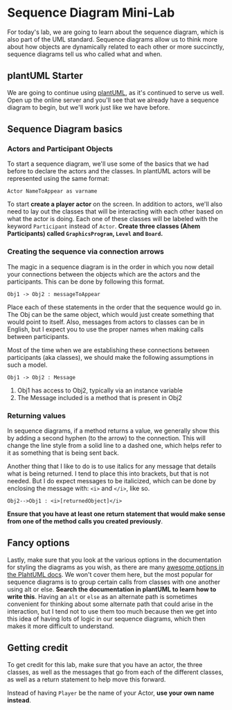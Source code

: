 # Sequence Diagram Mini-Lab

For today's lab, we are going to learn about the sequence diagram,
which is also part of the UML standard.
Sequence diagrams allow us to think more about how objects are dynamically related to each other
or more succinctly,
sequence diagrams tell us who called what and when.

## plantUML Starter

We are going to continue using [plantUML](https://plantuml.com),
as it's continued to serve us well.
Open up the online server and you'll see that we already have a sequence diagram to begin,
but we'll work just like we have before.

## Sequence Diagram basics

### Actors and Participant Objects

To start a sequence diagram,
we'll use some of the basics that we had before to declare the actors and the classes.
In plantUML actors will be represented using the same format:

```plantuml
Actor NameToAppear as varname
```

To start **create a player actor** on the screen.
In addition to actors,
we'll also need to lay out the classes
that will be interacting with each other based on what the actor is doing.
Each one of these classes will be labeled
with the keyword ```Participant``` instead of ```Actor```.
**Create three classes (Ahem Participants) called ```GraphicsProgram```,
```Level``` and ```Board```.**

### Creating the sequence via connection arrows

The magic in a sequence diagram is in the order
in which you now detail your connections
between the objects which are the actors and the participants.
This can be done by following this format.

```plantuml
Obj1 -> Obj2 : messageToAppear
```

Place each of these statements in the order that the sequence would go in.
The Obj can be the same object,
which would just create something that would point to itself.
Also,
messages from actors to classes can be in English,
but I expect you to use the proper names when making calls between participants.

Most of the time when we are establishing these connections between participants (aka classes),
we should make the following assumptions in such a model.

```plantuml
Obj1 -> Obj2 : Message
```

1. Obj1 has access to Obj2,
typically via an instance variable
1. The Message included is a method that is present in Obj2

### Returning values

In sequence diagrams,
if a method returns a value,
we generally show this by adding a second hyphen (to the arrow) to the connection.
This will change the line style from a solid line to a dashed one,
which helps refer to it as something that is being sent back.

Another thing that I like to do
is to use italics for any message
that details what is being returned.
I tend to place this into brackets,
but that is not needed.
But I do expect messages to be italicized,
which can be done by enclosing the message with:
```<i>``` and ```</i>```,
like so.

```plantuml
Obj2-->Obj1 : <i>[returnedObject]</i>
```

**Ensure that you have at least one return statement that would make sense from one of the method calls you created previously**.

## Fancy options

Lastly,
make sure that you look at the various options in the documentation
for styling the diagrams as you wish,
as there are many
[awesome options in the PlahtUML docs](https://plantuml.com/sequence-diagram).
We won't cover them here,
but the most popular for sequence diagrams
is to group certain calls from classes with one another using alt or else.
**Search the documentation in plantUML to learn how to write this**.
Having an ```alt``` or ```else``` as an alternate path
is sometimes convenient for thinking about some alternate path
that could arise in the interaction,
but I tend not to use them too much
because then we get into this idea of having lots of logic in our sequence diagrams,
which then makes it more difficult to understand.

## Getting credit

To get credit for this lab,
make sure that you have an actor,
the three classes,
as well as the messages that go from each of the different classes,
as well as a return statement to help move this forward.

Instead of having ```Player``` be the name of your Actor,
**use your own name instead**.

